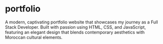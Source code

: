 # portfolio
 A modern, captivating portfolio website that showcases my journey as a Full Stack Developer. Built with passion using HTML, CSS, and JavaScript, featuring an elegant design that blends contemporary aesthetics with Moroccan cultural elements.
